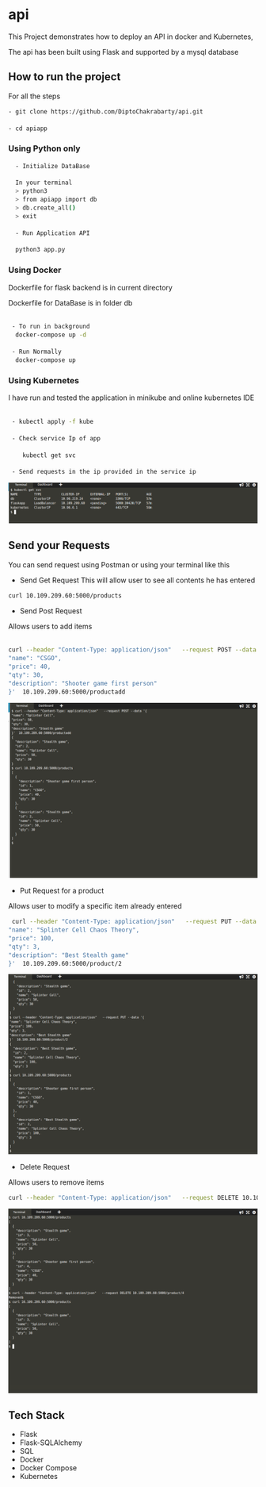 # api


This Project demonstrates how to deploy an API in docker and Kubernetes,

The api has been built using Flask and supported by a mysql database 


## How to run the project

For all the steps 

```sh
- git clone https://github.com/DiptoChakrabarty/api.git

- cd apiapp
```

### Using Python only


```sh
  - Initialize DataBase

  In your terminal
  > python3
  > from apiapp import db
  > db.create_all()
  > exit

  - Run Application API

  python3 app.py

```

###  Using Docker

Dockerfile for flask backend is in current directory

Dockerfile for DataBase is in folder db

```sh

 - To run in background
  docker-compose up -d

 - Run Normally
  docker-compose up

```


### Using Kubernetes

I have run and tested the application in minikube and online kubernetes IDE

```sh
 
 - kubectl apply -f kube

 - Check service Ip of app

    kubectl get svc
 
 - Send requests in the ip provided in the service ip
```

<img src="images/SVC.png">




## Send your Requests

You can send request using Postman  or using your terminal like this


- Send Get Request
 This will allow user to see all contents he has entered

```sh
curl 10.109.209.60:5000/products

```


- Send Post Request 

Allows users to add items

```sh

curl --header "Content-Type: application/json"   --request POST --data '{
"name": "CSGO",
"price": 40,
"qty": 30,
"description": "Shooter game first person"
}'  10.109.209.60:5000/productadd

```
<img src="images/POST.png">



- Put Request for a product

Allows user to modify a specific item already entered

```sh
 curl --header "Content-Type: application/json"   --request PUT --data '{
"name": "Splinter Cell Chaos Theory",
"price": 100,
"qty": 3,
"description": "Best Stealth game"
}'  10.109.209.60:5000/product/2

```

<img src="images/PUT1.png">


- Delete Request

Allows users to remove items

```sh
curl --header "Content-Type: application/json"   --request DELETE 10.109.209.60:5000/product/4

```

<img src="images/DELETE11.png">



## Tech Stack

- Flask
- Flask-SQLAlchemy
- SQL
- Docker
- Docker Compose
- Kubernetes